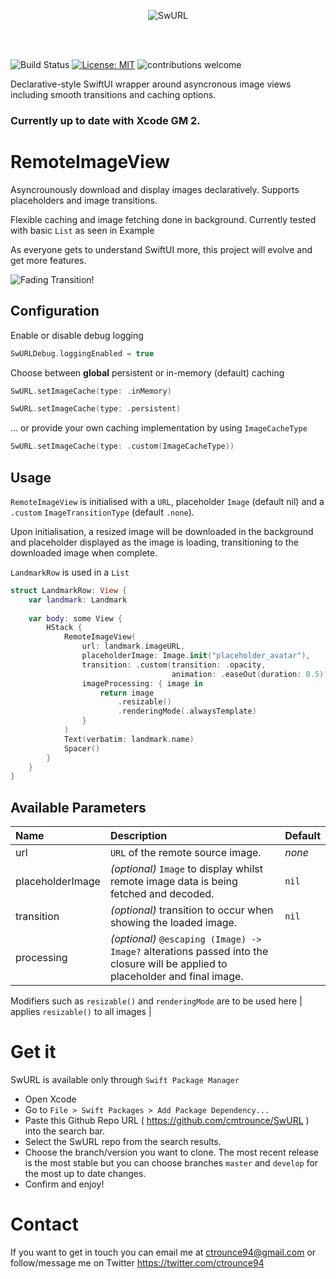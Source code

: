 <p align="center">
  <img src="https://imgur.com/jTPdRfJ.png" alt="SwURL"/>
</p>
<br/>
<br/>


![Build Status](https://app.bitrise.io/app/0cc93118a793b6f9/status.svg?token=6ITVosjDjjYgfYcVRGMuUw&branch=master)
[![License: MIT](https://img.shields.io/badge/License-MIT-yellow.svg)](https://opensource.org/licenses/MIT)
![contributions welcome](https://img.shields.io/badge/contributions-welcome-brightgreen.svg?style=flat)

Declarative-style SwiftUI wrapper around asyncronous image views including smooth transitions and caching options.

### Currently up to date with Xcode GM 2. 

# RemoteImageView

Asyncrounously download and display images declaratively. Supports placeholders and image transitions.

Flexible caching and image fetching done in background. Currently tested with basic `List` as seen in Example

As everyone gets to understand SwiftUI more, this project will evolve and get more features.

![Fading Transition!](https://media.giphy.com/media/kFCKkcURNhI0AVG19y/giphy.gif)

## Configuration

Enable or disable debug logging 

```swift 
SwURLDebug.loggingEnabled = true
```


Choose between **global** persistent or in-memory (default) caching

 ```swift
 SwURL.setImageCache(type: .inMemory)
 ```

 ```swift
 SwURL.setImageCache(type: .persistent)
 ```
 
 ... or provide your own caching implementation by using `ImageCacheType`
 
  ```swift
 SwURL.setImageCache(type: .custom(ImageCacheType))
 ```

## Usage

`RemoteImageView` is initialised with a `URL`, placeholder `Image` (default nil)  and a `.custom` `ImageTransitionType` (default `.none`). 

Upon initialisation, a resized image will be downloaded in the background and placeholder displayed as the image is loading, transitioning to the downloaded image when complete.

`LandmarkRow` is used in a `List`

```swift
struct LandmarkRow: View {
    var landmark: Landmark
    
    var body: some View {
        HStack {
            RemoteImageView(
                url: landmark.imageURL,
			    placeholderImage: Image.init("placeholder_avatar"),
				transition: .custom(transition: .opacity,
									animation: .easeOut(duration: 0.5)),
				imageProcessing: { image in    
					return image
						.resizable()
						.renderingMode(.alwaysTemplate)
				}
			)
            Text(verbatim: landmark.name)
            Spacer()
        }
    }
}
```

## Available Parameters

| Name | Description |Default|
| :--- | :--- | :--- |
| url | `URL` of the remote source image. | _none_ |
| placeholderImage | _(optional)_ `Image` to display whilst remote image data is being fetched and decoded. | `nil` |
| transition | _(optional)_ transition to occur when showing the loaded image. | `nil` |
| processing | _(optional)_    `@escaping (Image) -> Image?`  alterations passed into the closure will be applied to placeholder and final image.

Modifiers such as `resizable()` and  `renderingMode`  are to be used here |  applies `resizable()` to all images |

# Get it

SwURL is available only through `Swift Package Manager`

* Open Xcode
* Go to `File > Swift Packages > Add Package Dependency...`
* Paste this Github Repo URL ( https://github.com/cmtrounce/SwURL ) into the search bar. 
* Select the SwURL repo from the search results.
* Choose the branch/version you want to clone. The most recent release is the most stable but you can choose branches  `master` and `develop` for the most up to date changes.
* Confirm and enjoy!

# Contact

If you want to get in touch you can email me at ctrounce94@gmail.com or follow/message me on Twitter https://twitter.com/ctrounce94
